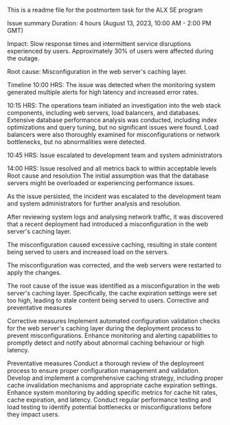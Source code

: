 This is a readme file for the postmortem task for the ALX SE program

Issue summary
Duration: 4 hours (August 13, 2023, 10:00 AM - 2:00 PM GMT)

Impact: Slow response times and intermittent service disruptions experienced by users. Approximately 30% of users were affected during the outage.

Root cause: Misconfiguration in the web server's caching layer.

Timeline
10:00 HRS: The issue was detected when the monitoring system generated multiple alerts for high latency and increased error rates.

10:15 HRS: The operations team initiated an investigation into the web stack components, including web servers, load balancers, and databases. Extensive database performance analysis was conducted, including index optimizations and query tuning, but no significant issues were found. Load balancers were also thoroughly examined for misconfigurations or network bottlenecks, but no abnormalities were detected.

10:45 HRS: Issue escalated to development team and system administrators

14:00 HRS: Issue resolved and all metrics back to within acceptable levels
Root cause and resolution
The initial assumption was that the database servers might be overloaded or experiencing performance issues.

As the issue persisted, the incident was escalated to the development team and system administrators for further analysis and resolution.

After reviewing system logs and analysing network traffic, it was discovered that a recent deployment had introduced a misconfiguration in the web server's caching layer.

The misconfiguration caused excessive caching, resulting in stale content being served to users and increased load on the servers.

The misconfiguration was corrected, and the web servers were restarted to apply the changes.

The root cause of the issue was identified as a misconfiguration in the web server's caching layer. Specifically, the cache expiration settings were set too high, leading to stale content being served to users.
Corrective and preventative measures

Corrective measures
Implement automated configuration validation checks for the web server's caching layer during the deployment process to prevent misconfigurations.
Enhance monitoring and alerting capabilities to promptly detect and notify about abnormal caching behaviour or high latency.

Preventative measures
Conduct a thorough review of the deployment process to ensure proper configuration management and validation.
Develop and implement a comprehensive caching strategy, including proper cache invalidation mechanisms and appropriate cache expiration settings.
Enhance system monitoring by adding specific metrics for cache hit rates, cache expiration, and latency.
Conduct regular performance testing and load testing to identify potential bottlenecks or misconfigurations before they impact users.


